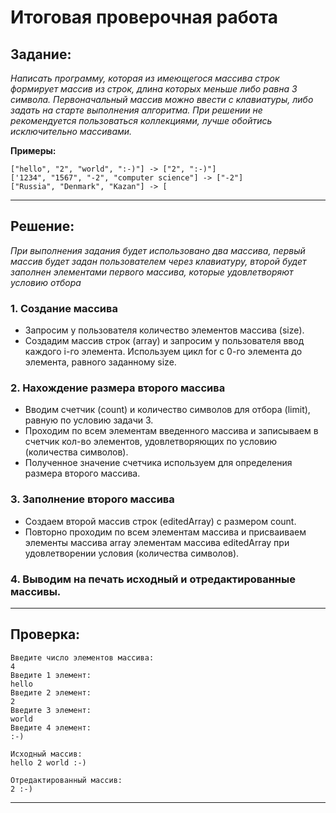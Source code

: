 # Итоговая проверочная работа

## **Задание:**
*Написать программу, которая из имеющегося массива строк формирует массив из строк, длина которых меньше либо равна 3 символа. Первоначальный массив можно ввести с клавиатуры, либо задать на старте выполнения алгоритма. При решении не рекомендуется пользоваться коллекциями, лучше обойтись исключительно массивами.*

**Примеры:**


```
["hello", "2", "world", ":-)"] -> ["2", ":-)"]
['1234", "1567", "-2", "computer science"] -> ["-2"]
["Russia", "Denmark", "Kazan"] -> [
```
____
## **Решение:** 

*При выполнения задания будет использовано два массива, первый массив будет задан пользователем через клавиатуру, второй будет заполнен элементами первого массива, которые удовлетворяют условию отбора*

### 1. Создание массива
* Запросим у пользователя количество элементов массива (size). 
* Создадим массив строк (array) и запросим у пользователя ввод каждого i-го элемента.
Используем цикл for с 0-го элемента до элемента, равного заданному size.
### 2. Нахождение размера второго массива
* Вводим счетчик (count) и количество символов для отбора (limit), равную по условию задачи 3.
* Проходим по всем элементам введенного массива и записываем в счетчик кол-во элементов, удовлетворяющих по условию (количества символов).
* Полученное значение счетчика используем для определения размера второго массива. 
### 3. Заполнение второго массива
* Создаем второй массив строк (editedArray) с размером count.
* Повторно проходим по всем элементам массива и присваиваем элементы массива array элементам массива editedArray при удовлетворении условия (количества символов).
### 4. Выводим на печать исходный и отредактированные массивы. 

____

## **Проверка:**


```
Введите число элементов массива: 
4
Введите 1 элемент: 
hello
Введите 2 элемент: 
2
Введите 3 элемент: 
world
Введите 4 элемент: 
:-)

Исходный массив:
hello 2 world :-) 

Отредактированный массив:
2 :-) 
```
____
